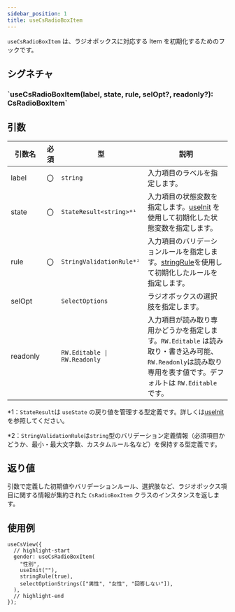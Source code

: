 ```yaml
---
sidebar_position: 1
title: useCsRadioBoxItem
---
```


`useCsRadioBoxItem` は、ラジオボックスに対応する Item を初期化するためのフックです。

## シグネチャ

<h3>`useCsRadioBoxItem(label, state, rule, selOpt?, readonly?): CsRadioBoxItem`</h3>

## 引数

| 引数名      | 必須 | 型                           | 説明                                                                                                                                                              |
| ----------- | ---- | ---------------------------- | ----------------------------------------------------------------------------------------------------------------------------------------------------------------- |
| label       | 〇   | `string`                     | 入力項目のラベルを指定します。                                                                                                                                     |
| state       | 〇   | `StateResult<string>*¹`      | 入力項目の状態変数を指定します。[useInit](../helper-function/useInit.md) を使用して初期化した状態変数を指定します。                                               |
| rule        | 〇   | `StringValidationRule*²`     | 入力項目のバリデーションルールを指定します。[stringRule](../helper-function/stringRule.md)を使用して初期化したルールを指定します。                                |
| selOpt      |      | `SelectOptions`              | ラジオボックスの選択肢を指定します。                                                                                                                              |
| readonly    |      | `RW.Editable \| RW.Readonly` | 入力項目が読み取り専用かどうかを指定します。`RW.Editable` は読み取り・書き込み可能、`RW.Readonly`は読み取り専用を表す値です。デフォルトは `RW.Editable` です。 　 |

\*1：`StateResult`は `useState` の戻り値を管理する型定義です。詳しくは[useInit](../helper-function/useInit.md)を参照してください。

\*2：`StringValidationRule`は`string`型のバリデーション定義情報（必須項目かどうか、最小・最大文字数、カスタムルール名など）を保持する型定義です。

## 返り値

引数で定義した初期値やバリデーションルール、選択肢など、ラジオボックス項目に関する情報が集約された `CsRadioBoxItem` クラスのインスタンスを返します。

## 使用例

```tsx
useCsView({
  // highlight-start
  gender: useCsRadioBoxItem(
    "性別",
    useInit(""),
    stringRule(true),
    selectOptionStrings(["男性", "女性", "回答しない"]),
  ),
  // highlight-end
});
```
